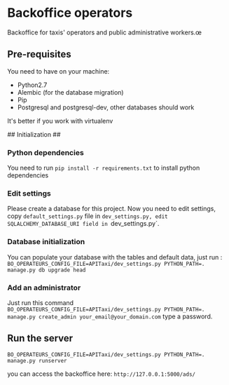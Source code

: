 # Backoffice operators #
Backoffice for taxis' operators and public administrative workers.œ

## Pre-requisites ##

You need to have on your machine:
 * Python2.7
 * Alembic (for the database migration)
 * Pip
 * Postgresql and postgresql-dev, other databases should work

It's better if you work with virtualenv

## Initialization ##

### Python dependencies ###
You need to run `pip install -r requirements.txt` to install python dependencies 

### Edit settings ###
Please create a database for this project.
Now you need to edit settings, copy `default_settings.py` file in
 `dev_settings.py, edit SQLALCHEMY_DATABASE_URI field in `dev_settings.py`.

### Database initialization ###
You can populate your database with the tables and default data, just run :
`BO_OPERATEURS_CONFIG_FILE=APITaxi/dev_settings.py PYTHON_PATH=. manage.py db upgrade head`

### Add an administrator ###
Just run this command
`BO_OPERATEURS_CONFIG_FILE=APITaxi/dev_settings.py PYTHON_PATH=. manage.py create_admin your_email@your_domain.com`
type a password.

## Run the server ##

`BO_OPERATEURS_CONFIG_FILE=APITaxi/dev_settings.py PYTHON_PATH=. manage.py runserver`

you can access the backoffice here: `http://127.0.0.1:5000/ads/`
